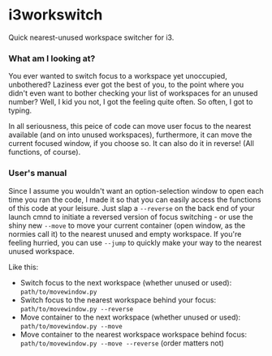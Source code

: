 # i3workswitch
Quick nearest-unused workspace switcher for i3.

### What am I looking at?
You ever wanted to switch focus to a workspace yet unoccupied, unbothered? Laziness ever got the best of you, to the point where you didn't even want to bother checking your list of workspaces for an unused number? Well, I kid you not, I got the feeling quite often. So often, I got to typing. 

In all seriousness, this peice of code can move user focus to the nearest available (and on into unused workspaces), furthermore, it can move the current focused window, if you choose so. It can also do it in reverse! (All functions, of course).

### User's manual
Since I assume you wouldn't want an option-selection window to open each time you ran the code, I made it so that you can easily access the functions of this code at your leisure. Just slap a `--reverse` on the back end of your launch cmnd to initiate a reversed version of focus switching - or use the shiny new `--move` to move your current container (open window, as the normies call it) to the nearest unused and empty workspace. If you're feeling hurried, you can use `--jump` to quickly make your way to the nearest unused workspace.

Like this:

 * Switch focus to the next workspace (whether unused or used): `path/to/movewindow.py`
 * Switch focus to the nearest workspace behind your focus: `path/to/movewindow.py --reverse`
 * Move container to the next workspace (whether unused or used): `path/to/movewindow.py --move`
 * Move container to the nearest workspace workspace behind focus: `path/to/movewindow.py --move --reverse` (order matters not)

